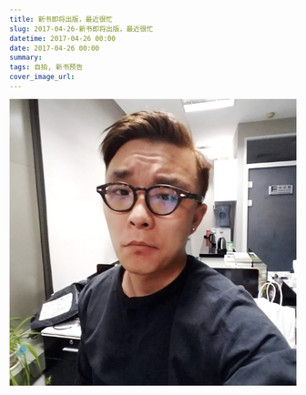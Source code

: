 ```yaml
---
title: 新书即将出版，最近很忙
slug: 2017-04-26-新书即将出版，最近很忙
datetime: 2017-04-26 00:00
date: 2017-04-26 00:00
summary: 
tags: 自拍, 新书预告
cover_image_url: 
---
```

![31211-n9ajk0vqw2o.png](../assets/2019/09/2367988428.png)